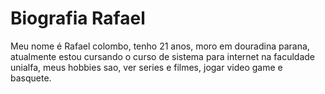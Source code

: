 # Biografia Rafael #

Meu nome é Rafael colombo, tenho 21 anos, moro em douradina parana, atualmente estou cursando o curso de sistema para internet na faculdade unialfa, meus hobbies sao, ver series e filmes, jogar video game e basquete.